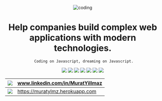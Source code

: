 <div align="center">

  ![coding](https://user-images.githubusercontent.com/61375971/144427077-a639bc92-f41b-41fd-a164-7f10ce788396.gif)
  <h1> Help companies build complex web applications with modern technologies. </h1>
  <p></p>

  ``` Coding on Javascript, dreaming on Javascript.```


  <p></p>

  <img src= "https://img.shields.io/badge/JavaScript-F7DF1E?style=for-the-badge&logo=javascript&logoColor=black" />
  <img src= "https://img.shields.io/badge/TypeScript-007ACC?style=for-the-badge&logo=typescript&logoColor=white" />
  <img src= "https://img.shields.io/badge/HTML5-E34F26?style=for-the-badge&logo=html5&logoColor=white" />
  <img src= "https://img.shields.io/badge/CSS3-1572B6?style=for-the-badge&logo=css3&logoColor=white" />
  <img src= "https://img.shields.io/badge/Python-3776AB?style=for-the-badge&logo=python&logoColor=white" />
  <img src= "https://img.shields.io/badge/Vue.js-35495E?style=for-the-badge&logo=vue.js&logoColor=4FC08D" />
  <img src= "https://img.shields.io/badge/Angular-DD0031?style=for-the-badge&logo=angular&logoColor=white" />

  | <img src="https://img.shields.io/badge/LinkedIn-0077B5?style=for-the-badge&logo=linkedin&logoColor=white" /> | www.linkedin.com/in/MuratYillmaz  |
  | ------------------------------------------------------------ | --------------------------------- |
  | <img src="https://img.shields.io/badge/my_portfolio-000?style=for-the-badge&logo=ko-fi&logoColor=white" /> | https://muratylmz.herokuapp.com |
</div>
